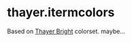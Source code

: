 # thayer.itermcolors

Based on [Thayer Bright][1] colorset. maybe...

[1]: http://iterm2colorschemes.com/
